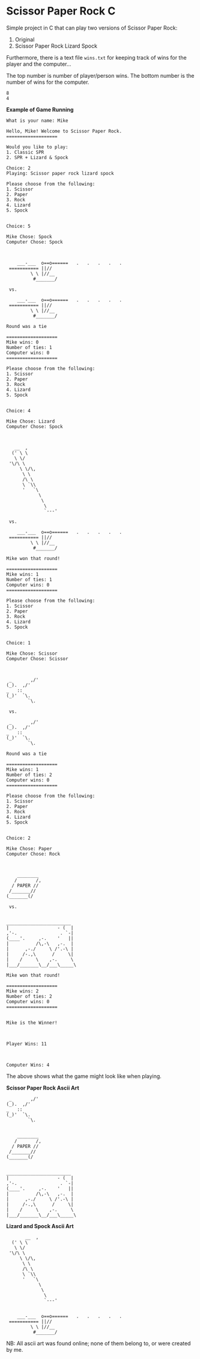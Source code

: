 # Scissor Paper Rock C



Simple project in C that can play two versions of Scissor Paper Rock:

1. Original
2. Scissor Paper Rock Lizard Spock



Furthermore, there is a text file `wins.txt` for keeping track of wins for the player and the computer...

The top number is number of player/person wins.
The bottom number is the number of wins for the computer.

```
8
4
```



**Example of Game Running**

```
What is your name: Mike

Hello, Mike! Welcome to Scissor Paper Rock.
===================

Would you like to play:
1. Classic SPR
2. SPR + Lizard & Spock

Choice: 2
Playing: Scissor paper rock lizard spock

Please choose from the following:
1. Scissor
2. Paper
3. Rock
4. Lizard
5. Spock


Choice: 5

Mike Chose: Spock
Computer Chose: Spock



    ___-___  o==o======   .   .   .   .   .
 =========== ||//
         \ \ |//__
          #_______/

 vs.

    ___-___  o==o======   .   .   .   .   .
 =========== ||//
         \ \ |//__
          #_______/

Round was a tie

===================
Mike wins: 0
Number of ties: 1
Computer wins: 0
===================

Please choose from the following:
1. Scissor
2. Paper
3. Rock
4. Lizard
5. Spock


Choice: 4

Mike Chose: Lizard
Computer Chose: Spock



   __  ,
  (' \ \
   \ \/
 '\/\ \
     \ \/\,
      \ \
      /\ \
      \ `\\
      '   `\
            \
             \
              \
              `---'

 vs.

    ___-___  o==o======   .   .   .   .   .
 =========== ||//
         \ \ |//__
          #_______/

Mike won that round!

===================
Mike wins: 1
Number of ties: 1
Computer wins: 0
===================

Please choose from the following:
1. Scissor
2. Paper
3. Rock
4. Lizard
5. Spock


Choice: 1

Mike Chose: Scissor
Computer Chose: Scissor



 _       ,/'
(_).  ,/'
_   ::
(_)'  `\.
        `\.

 vs.

 _       ,/'
(_).  ,/'
_   ::
(_)'  `\.
        `\.

Round was a tie

===================
Mike wins: 1
Number of ties: 2
Computer wins: 0
===================

Please choose from the following:
1. Scissor
2. Paper
3. Rock
4. Lizard
5. Spock


Choice: 2

Mike Chose: Paper
Computer Chose: Rock



    ________
   /       /,
  / PAPER //
 /_______//
(_______(/

 vs.


________________________
|                  - (  |
,'-.                . `-|
(____'.     ,-.    '   ||
|          /\,-\   ,-.  |
|      ,-./     \ /'.-\ |
|     /-.,\      /     \|
|    /     \    ,-.     \
|___/_______\__/___\_____\

Mike won that round!

===================
Mike wins: 2
Number of ties: 2
Computer wins: 0
===================


Mike is the Winner!



Player Wins: 11



Computer Wins: 4
```



The above shows what the game might look like when playing.



**Scissor Paper Rock Ascii Art**

```
 _       ,/'
(_).  ,/'
_   ::
(_)'  `\.
        `\.
        
        
    ________
   /       /,
  / PAPER //
 /_______//
(_______(/


________________________
|                  - (  |
,'-.                . `-|
(____'.     ,-.    '   ||
|          /\,-\   ,-.  |
|      ,-./     \ /'.-\ |
|     /-.,\      /     \|
|    /     \    ,-.     \
|___/_______\__/___\_____\
```



**Lizard and Spock Ascii Art**

```
       __  ,
  (' \ \
   \ \/
 '\/\ \
     \ \/\,
      \ \
      /\ \
      \ `\\
      '   `\
            \
             \
              \
              `---'
    
    
    ___-___  o==o======   .   .   .   .   .
 =========== ||//
         \ \ |//__
          #_______/

```







NB: All ascii art was found online; none of them belong to, or were created by me.
